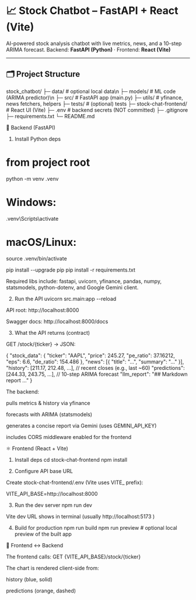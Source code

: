 # 📈 Stock Chatbot – FastAPI + React (Vite)
AI-powered stock analysis chatbot with live metrics, news, and a 10-step ARIMA forecast.
Backend: **FastAPI (Python)** · Frontend: **React (Vite)**

---

## 🗂 Project Structure
stock_chatbot/
├─ data/ # optional local data\n
├─ models/ # ML code (ARIMA predictor)\n
├─ src/ # FastAPI app (main.py)
├─ utils/ # yfinance, news fetchers, helpers
├─ tests/ # (optional) tests
├─ stock-chat-frontend/ # React UI (Vite)
├─ .env # backend secrets (NOT committed)
├─ .gitignore
├─ requirements.txt
└─ README.md

🐍 Backend (FastAPI)
1) Install Python deps
# from project root
python -m venv .venv
# Windows:
.venv\Scripts\activate
# macOS/Linux:
source .venv/bin/activate

pip install --upgrade pip
pip install -r requirements.txt


Required libs include: fastapi, uvicorn, yfinance, pandas, numpy, statsmodels, python-dotenv, and Google Gemini client.

2) Run the API
uvicorn src.main:app --reload


API root: http://localhost:8000

Swagger docs: http://localhost:8000/docs

3) What the API returns (contract)

GET /stock/{ticker} → JSON:

{
  "stock_data": {
    "ticker": "AAPL",
    "price": 245.27,
    "pe_ratio": 37.16212,
    "eps": 6.6,
    "de_ratio": 154.486
  },
  "news": [{ "title": "...", "summary": "..." }],
  "history": [211.17, 212.48, ...],             // recent closes (e.g., last ~60)
  "predictions": [244.33, 243.75, ...],         // 10-step ARIMA forecast
  "llm_report": "## Markdown report ..."
}


The backend:

pulls metrics & history via yfinance

forecasts with ARIMA (statsmodels)

generates a concise report via Gemini (uses GEMINI_API_KEY)

includes CORS middleware enabled for the frontend

⚛️ Frontend (React + Vite)
1) Install deps
cd stock-chat-frontend
npm install

2) Configure API base URL

Create stock-chat-frontend/.env (Vite uses VITE_ prefix):

VITE_API_BASE=http://localhost:8000

3) Run the dev server
npm run dev


Vite dev URL shows in terminal (usually http://localhost:5173
)

4) Build for production
npm run build
npm run preview   # optional local preview of the built app

🔗 Frontend ↔ Backend

The frontend calls: GET {VITE_API_BASE}/stock/{ticker}

The chart is rendered client-side from:

history (blue, solid)

predictions (orange, dashed)
